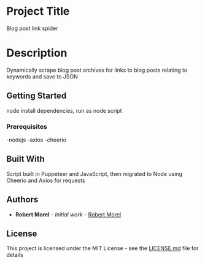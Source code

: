 # Project Title

Blog post link spider

# Description

Dynamically scrape blog post archives for links to blog posts relating to keywords and save to JSON

## Getting Started

node install dependencies, run as node script

### Prerequisites

-nodejs
-axios
-cheerio

## Built With

Script built in Puppeteer and JavaScript, then migrated to Node using Cheerio and Axios for requests

## Authors

* **Robert Morel** - *Initial work* - [Robert Morel](https://github.com/robertmorel)

## License

This project is licensed under the MIT License - see the [LICENSE.md](LICENSE.md) file for details